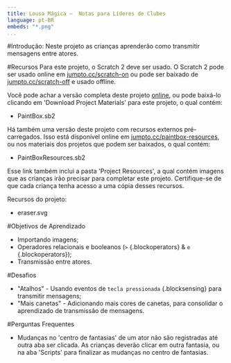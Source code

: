 ```yaml
---
title: Lousa Mágica —  Notas para Líderes de Clubes
language: pt-BR
embeds: "*.png"
...
```


#Introdução:
Neste projeto as crianças aprenderão como transmitir mensagens entre atores.

#Recursos
Para este projeto, o Scratch 2 deve ser usado. O Scratch 2 pode ser usado online em [jumpto.cc/scratch-on](http://jumpto.cc/scratch-on) ou pode ser baixado de [jumpto.cc/scratch-off](http://jumpto.cc/scratch-off) e usado offline.

Você pode achar a versão completa deste projeto <a href="http://scratch.mit.edu/projects/63473366/#editor">online</a>, ou pode baixá-lo clicando em 'Download Project Materials' para este projeto, o qual contém:

+ PaintBox.sb2

Há também uma versão deste projeto com recursos externos pré-carregados. Isso está disponível online em [jumpto.cc/paintbox-resources](http://jumpto.cc/paintbox-resources), ou nos materiais dos projetos que podem ser baixados, o qual contém:

+ PaintBoxResources.sb2 

Esse link também inclui a pasta 'Project Resources', a qual contém imagens que as crianças irão precisar para completar este projeto. Certifique-se de que cada criança tenha acesso a uma cópia desses recursos.

Recursos do projeto:
+ eraser.svg

#Objetivos de Aprendizado
+ Importando imagens;
+ Operadores relacionais e booleanos (`>` {.blockoperators} & `e` {.blockoperators});
+ Transmissão entre atores.

#Desafios
+ "Atalhos" - Usando eventos de `tecla pressionada` {.blocksensing} para transmitir mensagens;
+ "Mais canetas" - Adicionando mais cores de canetas, para consolidar o aprendizado de transmissão de mensagens.

#Perguntas Frequentes
+ Mudanças no 'centro de fantasias' de um ator não são registradas até outra aba ser clicada. As crianças deverão clicar em outra fantasia, ou na aba 'Scripts' para finalizar as mudanças no centro de fantasias.

